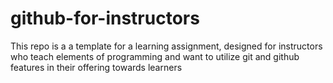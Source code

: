 # github-for-instructors
This repo is a a template for a learning assignment, designed for instructors who teach elements of programming and want to utilize git and github features in their offering towards learners
